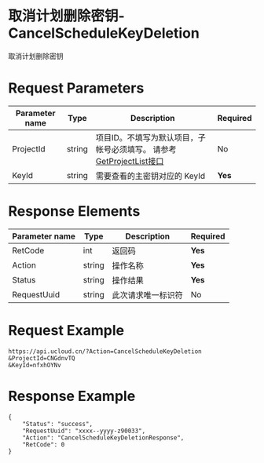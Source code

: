 # 取消计划删除密钥-CancelScheduleKeyDeletion

取消计划删除密钥

# Request Parameters
|Parameter name|Type|Description|Required|
|---|---|---|---|
|ProjectId|string|项目ID。不填写为默认项目，子帐号必须填写。 请参考[GetProjectList接口](../summary/get_project_list.html)|No|
|KeyId|string|需要查看的主密钥对应的 KeyId|**Yes**|

# Response Elements
|Parameter name|Type|Description|Required|
|---|---|---|---|
|RetCode|int|返回码|**Yes**|
|Action|string|操作名称|**Yes**|
|Status|string| 操作结果|**Yes**|
|RequestUuid|string|此次请求唯一标识符|No|

# Request Example
```
https://api.ucloud.cn/?Action=CancelScheduleKeyDeletion
&ProjectId=CNGdnvTQ
&KeyId=nfxhOYNv
```

# Response Example
```
{
    "Status": "success", 
    "RequestUuid": "xxxx--yyyy-z90033", 
    "Action": "CancelScheduleKeyDeletionResponse", 
    "RetCode": 0
}
```


